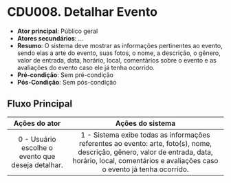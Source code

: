 # CDU008. Detalhar Evento

- **Ator principal**: Público geral
- **Atores secundários**: ...	 
- **Resumo**: O sistema deve mostrar as informações pertinentes ao evento, sendo elas a arte do evento, suas fotos, o nome, a descrição, o gênero, valor de entrada, data, horário, local, comentários sobre o evento e as avaliações do evento caso ele já tenha ocorrido. 
- **Pré-condição**: Sem pré-condição
- **Pós-Condição**: Sem pós-condição

## Fluxo Principal
| Ações do ator | Ações do sistema |
| :-----------------: | :-----------------: | 
| 0 - Usuário escolhe o evento que deseja detalhar. | 1 - Sistema exibe todas as informações referentes ao evento: arte, foto(s), nome, descrição, gênero, valor de entrada, data, horário, local, comentários e avaliações caso o evento já tenha ocorrido. |
